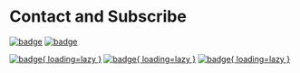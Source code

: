# Contact and Subscribe

<!-- no translate -->

[![badge](https://img.shields.io/badge/GitHub-282c34?&style=for-the-badge)](https://github.com/disenone)
[![badge](https://img.shields.io/badge/Email-f48222?&style=for-the-badge)](mailto:disenonec@gmail.com)

[![badge](https://img.shields.io/badge/Sitemap-green?&style=flat-square){ loading=lazy }](https://wiki.disenone.site/sitemap.xml)
[![badge](https://img.shields.io/badge/RSS-post%20created-pcf?&style=flat-square){ loading=lazy }](https://wiki.disenone.site/feed_rss_created.xml)
[![badge](https://img.shields.io/badge/RSS-post%20updated-yellowgreen?&style=flat-square){ loading=lazy }](https://wiki.disenone.site/feed_rss_updated.xml)
